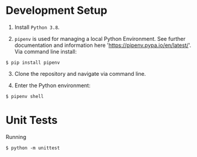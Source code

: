 
# Development Setup

1. Install `Python 3.8`.

2. `pipenv` is used for managing a local Python Environment. See further documentation and information here 'https://pipenv.pypa.io/en/latest/'. Via command line install:

```
$ pip install pipenv
```

3. Clone the repository and navigate via command line.

4. Enter the Python environment:

```
$ pipenv shell
```

# Unit Tests

Running

```
$ python -m unittest
```